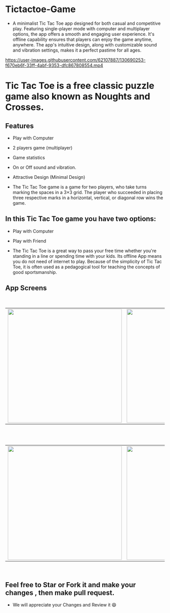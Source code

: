 # Tictactoe-Game
* A minimalist Tic Tac Toe app designed for both casual and competitive play. Featuring single-player mode with computer and multiplayer options, the app offers a smooth and engaging user experience. It's offline capability ensures that players can enjoy the game anytime, anywhere. The app's intuitive design, along with customizable sound and vibration settings, makes it a perfect pastime for all ages.




https://user-images.githubusercontent.com/62107887/130690253-f670eb6f-33ff-4abf-9353-dfc867808554.mp4










# Tic Tac Toe is a free classic puzzle game also known as Noughts and Crosses.

## Features
* Play with Computer
* 2 players game (multiplayer)
* Game statistics
* On or Off sound and vibration.
* Attractive Design (Minimal Design)

* The Tic Tac Toe game is a game for two players, who take turns marking the spaces in a 3×3 grid. The player who succeeded in placing three respective marks in a horizontal, vertical, or diagonal row wins the game.


## In this Tic Tac Toe game you have two options:
* Play with Computer
* Play with Friend

* The Tic Tac Toe is a great way to pass your free time whether you're standing in a line or spending time with your kids. Its offline App means you do not need of internet to play. Because of the simplicity of Tic Tac Toe, it is often used as a pedagogical tool for teaching the concepts of good sportsmanship.




## App Screens

</br>
<div align="center">
   <table align="center" border="0" >
  <tr>
    <td>
<img width="360"
src="https://user-images.githubusercontent.com/62107887/130690605-22bf0fa7-9d50-455a-ba8a-02833e571149.jpg"/>
       <td><img width="360"
src="https://user-images.githubusercontent.com/62107887/130690643-a23de642-a3b2-428a-879a-163ddcded5e2.jpg"/>
    </td>
  </table>
  </div>
</br>
<div align="center">
  <table align="center" border="0" >
  <tr>
    <td> <img width="360"
src="https://user-images.githubusercontent.com/62107887/130690652-15b50c29-ccec-44be-9819-c3e88641ae52.jpg"/></td>
     <td> <img width="360"
src="https://user-images.githubusercontent.com/62107887/130690657-6c4265c4-d08f-4314-884b-c8509a6032cf.jpg"/></td>
  </tr>
</table>
  </div>
</br>


## Feel free to Star or Fork it and make your changes , then make pull request.

* We will appreciate your Changes and Review it 😄



